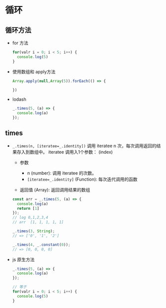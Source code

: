 # 循环

## 循环方法

+ for 方法

  ```js
  for(valr i = 0; i < 5; i++) {
    console.log(5)
  }
  ```

+ 使用数组和 apply方法

  ```js
  Array.apply(null,Array(5)).forEach(() => {

  })
  ```

+ lodash

  ```js
  _.times(5, (a) => {
    console.log(a)
  });
  ```

## times

+ `_.times(n, [iteratee=_.identity])` 调用 iteratee n 次，每次调用返回的结果存入到数组中。 iteratee 调用入1个参数： (index)

  + 参数

    + n (number): 调用 iteratee 的次数。
    + `[iteratee=_.identity]` (Function): 每次迭代调用的函数

  + 返回值 (Array): 返回调用结果的数组

  ```js
  const arr = _.times(5, (a) => {
    console.log(a)
    return [1]
  });
  // log 0,1,2,3,4
  // arr  [1, 1, 1, 1, 1]

  _.times(3, String);
  // => ['0', '1', '2']

  _.times(4, _.constant(0));
  // => [0, 0, 0, 0]
  ```

+ js 原生方法

  ```js
  _.times(5, (a) => {
    console.log(a)
  });

  // 等于
  for(valr i = 0; i < 5; i++) {
    console.log(5)
  }

  ```
